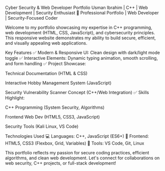 Cyber Security & Web Developer Portfolio
Usman Ibrahim | C++ | Web Development | Security Enthusiast
🚀 Professional Portfolio | Web Developer | Security-Focused Coder

Welcome to my portfolio showcasing my expertise in C++ programming, web development (HTML, CSS, JavaScript), and cybersecurity principles. This responsive website demonstrates my ability to build secure, efficient, and visually appealing web applications.

Key Features
✅ Modern & Responsive UI: Clean design with dark/light mode toggle
✅ Interactive Elements: Dynamic typing animation, smooth scrolling, and form handling
✅ Project Showcase:

Technical Documentation (HTML & CSS)

Interactive Hobby Management System (JavaScript)

Security Vulnerability Scanner Concept (C++/Web Integration)
✅ Skills Highlight:

C++ Programming (System Security, Algorithms)

Frontend Web Dev (HTML5, CSS3, JavaScript)

Security Tools (Kali Linux, VS Code)

Technologies Used
💻 Languages: C++, JavaScript (ES6+)
🎨 Frontend: HTML5, CSS3 (Flexbox, Grid, Variables)
🔧 Tools: VS Code, Git, Linux

This portfolio reflects my passion for secure coding practices, efficient algorithms, and clean web development. Let's connect for collaborations on web security, C++ projects, or full-stack development!
